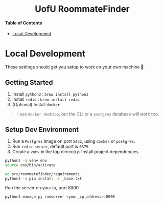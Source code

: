 <div align="center">
  <h1>
    UofU RoommateFinder
  </h1>
</div>

#### Table of Contents
* [Local Development](#local-development)

# Local Development
These settings should get you setup to work on your own machine 🚀

## Getting Started
1. Install `python3` : `brew install python3`
2. Install `redis` : `brew install redis`
3. (Optional) Install  `docker`
> I use `docker desktop`, but the CLI or a `postgres` database will work too.

## Setup Dev Environment
1. Run a `Postgres` image on port `5432`, using `docker` or `postgres`.
2. Run `redis-server`, default port is `6379`.
3. Create a `venv` in the top direcotry. Install project dependencies.
```bash
python3 -m venv env
source env/bin/activate

cd src/roommatefinder/requirements
python3 -m pip install -r _base.txt
```

Run the server on your ip, port 8000
```bash
python3 manage.py runserver <your_ip_address>:8000
```